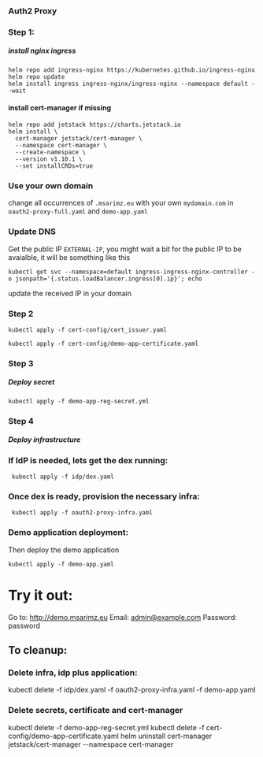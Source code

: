 ### Auth2 Proxy

### **Step 1**:

##### install nginx ingress

```shell
helm repo add ingress-nginx https://kubernetes.github.io/ingress-nginx
helm repo update
helm install ingress ingress-nginx/ingress-nginx --namespace default --wait 
```

#### install cert-manager if missing

```shell
helm repo add jetstack https://charts.jetstack.io
helm install \
  cert-manager jetstack/cert-manager \
  --namespace cert-manager \
  --create-namespace \
  --version v1.10.1 \
  --set installCRDs=true
```
### Use your own domain

change all occurrences of `.msarimz.eu` with your own `mydomain.com` in `oauth2-proxy-full.yaml` and `demo-app.yaml`

### Update DNS
Get the public IP `EXTERNAL-IP`, you might wait a bit for the public IP to be avaialble, it will be something like this
```shell
kubectl get svc --namespace=default ingress-ingress-nginx-controller -o jsonpath='{.status.loadBalancer.ingress[0].ip}'; echo
```
update the received IP in your domain

### **Step 2**

```shell
kubectl apply -f cert-config/cert_issuer.yaml
```

```shell
kubectl apply -f cert-config/demo-app-certificate.yaml
```

### **Step 3**
##### Deploy secret
```shell
kubectl apply -f demo-app-reg-secret.yml
```

### **Step 4**
##### Deploy infrastructure

### If IdP is needed, lets get the dex running: 

```shell
 kubectl apply -f idp/dex.yaml 
```

### Once dex is ready, provision the necessary infra: 

```shell
 kubectl apply -f oauth2-proxy-infra.yaml
```

### **Demo application deployment**: 

Then deploy the demo application

```shell
kubectl apply -f demo-app.yaml
```
# Try it out: 
Go to: http://demo.msarimz.eu 
Email: admin@example.com
Password: password

## To cleanup: 

### Delete infra, idp plus application: 
kubectl delete -f idp/dex.yaml -f oauth2-proxy-infra.yaml -f demo-app.yaml 

### Delete secrets, certificate and cert-manager
kubectl delete -f demo-app-reg-secret.yml
kubectl delete -f cert-config/demo-app-certificate.yaml
helm uninstall cert-manager jetstack/cert-manager --namespace cert-manager

